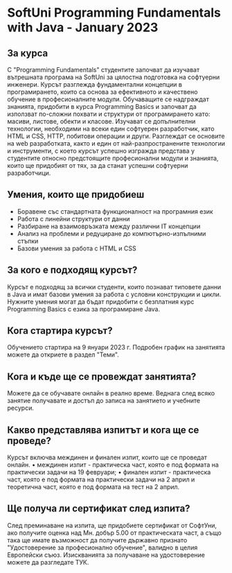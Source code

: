 # SoftUni Programming Fundamentals with Java - January 2023

## За курса
С "Programming Fundamentals" студентите започват да изучават вътрешната програма на SoftUni за цялостна подготовка на софтуерни инженери. Курсът разглежда фундаментални концепции в програмирането, които са основа за ефективното и качествено обучение в професионалните модули. Обучаващите се надграждат знанията, придобити в курса Programming Basics и започват да използват по-сложни похвати и структури от програмирането като: масиви, листове, обекти и класове. Изучават се допълнителни технологии, необходими на всеки един софтуерен разработчик, като HTML и CSS, HTTP, побитови операции и други. Разглеждат се основите на web разработката, както и един от най-разпространените технологии и инструменти, с което курсът успешно изгражда представа у студентите относно предстоящите професионални модули и знанията, които ще придобият от тях, за да станат успешни софтуерни разработчици.

## Умения, които ще придобиеш
- Боравене със стандартната функционалност на програмния език
- Работа с линейни структури от данни
- Разбиране на взаимовръзката между различни IT концепции
- Анализ на проблеми и редуциране до компютърно-изпълними стъпки
- Базови умения за работа с HTML и CSS

## За кого е подходящ курсът?
Курсът е подходящ за всички студенти, които познават типовете данни в Java и имат базови умения за работа с условни конструкции и цикли. Нужните умения могат да бъдат придобити с безплатния курс Programming Basics с езика за програмиране Java.

## Кога стартира курсът?
Обучението стартира на 9 януари 2023 г. Подробен график на занятията можете да откриете в раздел "Теми".

## Кога и къде ще се провеждат занятията?
Можете да се обучавате онлайн в реално време. Веднага след всяко занятие получавате и достъп до записа на занятието и учебните ресурси.

## Какво представлява изпитът и кога ще се проведе?
Курсът включва междинен и финален изпит, които ще се проведат онлайн.
• междинен изпит - практическа част, която е под формата на практически задачи на 19 февруари;
• финален изпит - практическа част, която е под формата на практически задачи на 2 април и теоретична част, която е под формата на тест на 2 април.

## Ще получа ли сертификат след изпита?
След преминаване на изпита, ще придобиете сертификат от СофтУни, ако получите оценка над Мн. добър 5.00 от практическата част, а също така ще имате възможност да получите държавно признато "Удостоверение за професионално обучение", валидно в целия Европейски съюз. Изискванията за получаване на удостоверение можете да разгледате ТУК.


